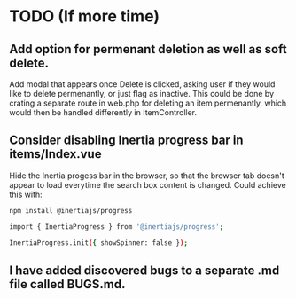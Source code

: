 # TODO (If more time)


## Add option for permenant deletion as well as soft delete.

Add modal that appears once Delete is clicked, asking user if they would like to delete permenantly, or just flag as inactive.
This could be done by crating a separate route in web.php for deleting an item permenantly, which would then be handled differently in ItemController.


## Consider disabling Inertia progress bar in items/Index.vue

Hide the Inertia progess bar in the browser, so that the browser tab doesn't appear to load everytime the search box content is changed.
Could achieve this with:
```bash
npm install @inertiajs/progress

import { InertiaProgress } from '@inertiajs/progress';

InertiaProgress.init({ showSpinner: false });
```

## I have added discovered bugs to a separate .md file called BUGS.md.
